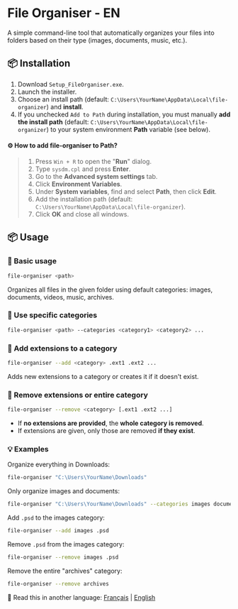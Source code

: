 # File Organiser - EN
A simple command-line tool that automatically organizes your files into folders based on their type (images, documents, music, etc.).


## 📦 Installation
1. Download `Setup_FileOrganiser.exe`.
2. Launch the installer.
3. Choose an install path (default: `C:\Users\YourName\AppData\Local\file-organizer`) and **install**.
4. If you unchecked `Add to Path` during installation, you must manually **add the install path** (default: `C:\Users\YourName\AppData\Local\file-organizer`) to your system environment **Path** variable (see below).

#### ⚙️ How to add file-organiser to Path?
> 1. Press `Win + R` to open the "**Run**" dialog.  
> 2. Type `sysdm.cpl` and press **Enter**.  
> 3. Go to the **Advanced system settings** tab.  
> 4. Click **Environment Variables**.  
> 5. Under **System variables**, find and select **Path**, then click **Edit**.  
> 6. Add the installation path (default: `C:\Users\YourName\AppData\Local\file-organizer`).  
> 7. Click **OK** and close all windows.


## 📦 Usage
### 🔹 Basic usage
```bash
file-organiser <path>
```

Organizes all files in the given folder using default categories: images, documents, videos, music, archives.

### 🔹 Use specific categories
```bash
file-organiser <path> --categories <category1> <category2> ...
```

### 🔹 Add extensions to a category
```bash
file-organiser --add <category> .ext1 .ext2 ...
```

Adds new extensions to a category or creates it if it doesn't exist.

### 🔹 Remove extensions or entire category
```bash
file-organiser --remove <category> [.ext1 .ext2 ...]
```

- If **no extensions are provided**, the **whole category is removed**.
- If extensions are given, only those are removed **if they exist**.


### 💡 Examples
Organize everything in Downloads:
```bash
file-organiser "C:\Users\YourName\Downloads"
```

Only organize images and documents:
```bash
file-organiser "C:\Users\YourName\Downloads" --categories images documents
```

Add `.psd` to the images category:
```bash
file-organiser --add images .psd
```

Remove `.psd` from the images category:
```bash
file-organiser --remove images .psd
```

Remove the entire "archives" category:
```bash
file-organiser --remove archives
```

📘 Read this in another language: [Français](README.fr.md) | [English](README.md)

